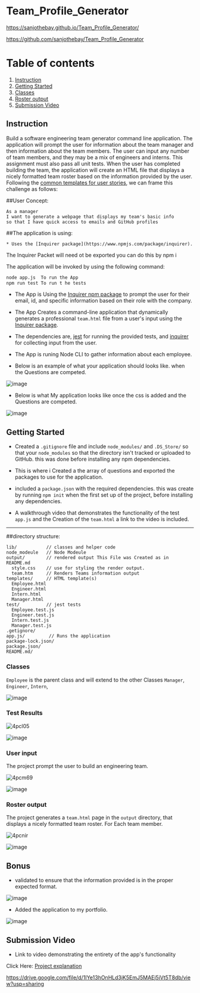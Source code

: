 # Team_Profile_Generator

https://sanjothebay.github.io/Team_Profile_Generator/

https://github.com/sanjothebay/Team_Profile_Generator


# Table of contents

1. [Instruction](#Instruction)
2. [Getting Started](#Getting_Started)
3. [Classes](#Classes)
4. [Roster output](#Roster_output)
5. [Submission Video](#Submission_Video)


## Instruction <a name="Instruction"></a>

Build a software engineering team generator command line application. The application will prompt the user for information about the team manager and then 
information about the 
team members. The user can input any number of team members, and they may be a mix of engineers and interns. This assignment must also pass all unit tests. When 
the user has 
completed building the team, the application will create an HTML file that displays a nicely formatted team roster based on the information provided by the user. 
Following the 
[common templates for user stories](https://en.wikipedia.org/wiki/User_story#Common_templates), we can frame this challenge as follows:

##User Concept:

```
As a manager
I want to generate a webpage that displays my team's basic info
so that I have quick access to emails and GitHub profiles
```

##The application is using:

	* Uses the [Inquirer package](https://www.npmjs.com/package/inquirer).
The Inquirer Packet will need ot be exported you can do this by npm i 

The application will be invoked by using the following command:

```bash
node app.js  To run the App
npm run test To run t he tests 
```
* The App is Using the [Inquirer npm package](https://github.com/SBoudrias/Inquirer.js/) to prompt the user for their email, id, and specific information based 
on their role with the company.

* The App Creates a command-line application that dynamically generates a professional `team.html` file from a user's input using the 
[Inquirer package](https://www.npmjs.com/package/inquirer).

* The dependencies are, [jest](https://jestjs.io/) for running the provided tests, and [inquirer](https://www.npmjs.com/package/inquirer) for collecting input 
from the user.

* The App is runing Node CLI to gather information about each employee.

* Below is an example of what your application should looks like. when the Questions are competed.

![image](https://user-images.githubusercontent.com/67298961/101312185-bc08dc80-3818-11eb-8913-bfffc49ed2d2.png)

* Below is what My application looks like once the css is added and the Questions are competed.

![image](https://user-images.githubusercontent.com/67298961/101424336-90413180-38c0-11eb-8b3d-2c23c5dd104e.png)


## Getting Started <a name="Getting_Started"></a>

* Created a `.gitignore` file and include `node_modules/` and `.DS_Store/` so that your `node_modules` so that the directory isn't tracked or uploaded to GitHub. 
this was done before installing any npm dependencies.

* This is where i Created a the array of questions and exported the packages to use for the application.

* included a `package.json` with the required dependencies. this was create by running `npm init` when the first set up of the project, before installing any 
dependencies.

* A walkthrough video that demonstrates the functionality of the test `app.js` and the Creation of the `team.html` a link to the video is included.

 ---

##directory structure:

```
lib/           // classes and helper code
node_modeule   // Node Modeule
output/        // rendered output This File was Created as in README.md
  style.css    // use for styling the render output.
  team.htm     // Renders Teams information output
templates/     // HTML template(s)
  Employee.html
  Engineer.html
  Intern.html
  Manager.html
test/          // jest tests
  Employee.test.js
  Engineer.test.js
  Intern.test.js
  Manager.test.js
.getignore/
app.js/         // Runs the application
package-lock.json/
package.json/
README.md/
```

### Classes <a name="Classes"></a>
`Employee` is the parent class and will extend to the other Classes `Manager`, `Engineer`, `Intern`,

![image](https://user-images.githubusercontent.com/67298961/101312482-78fb3900-3819-11eb-9f14-551232e9ae81.png)

### Test Results

![4pcl05](https://user-images.githubusercontent.com/67298961/101310391-603c5480-3814-11eb-81cd-eb29e8b1dbdc.gif)

![image](https://user-images.githubusercontent.com/67298961/101312388-405b5f80-3819-11eb-9a49-725ab8a35712.png)

### User input

The project prompt the user to build an engineering team. 

![4pcm69](https://user-images.githubusercontent.com/67298961/101311095-456adf80-3816-11eb-9e6e-ed477601b27b.gif)

![image](https://user-images.githubusercontent.com/67298961/101312293-038f6880-3819-11eb-9827-078317df873f.png)


### Roster output <a name="Roster_output"></a>

The project generates a `team.html` page in the `output` directory, that displays a nicely formatted team roster. For Each team member.

![4pcnir](https://user-images.githubusercontent.com/67298961/101312125-97146980-3818-11eb-9dd7-0f5887c032dd.gif)

![image](https://user-images.githubusercontent.com/67298961/101424336-90413180-38c0-11eb-8b3d-2c23c5dd104e.png)


## Bonus

* validated to ensure that the information provided is in the proper expected format.

![image](https://user-images.githubusercontent.com/67298961/101425911-95eb4700-38c1-11eb-9f01-149dc9357275.png)

* Added the application to my portfolio.

![image](https://user-images.githubusercontent.com/67298961/101586905-84c93580-39a8-11eb-96dc-072c54837c7a.png)


## Submission Video <a name="Submission_Video"></a>

* Link to video demonstrating the entirety of the app's functionality 

Click Here:
[Project explanation](https://drive.google.com/file/d/1IYe13hOnHLd3jK5EmJ5MAEj5iVt5T8db/view?usp=sharing)

https://drive.google.com/file/d/1IYe13hOnHLd3jK5EmJ5MAEj5iVt5T8db/view?usp=sharing
